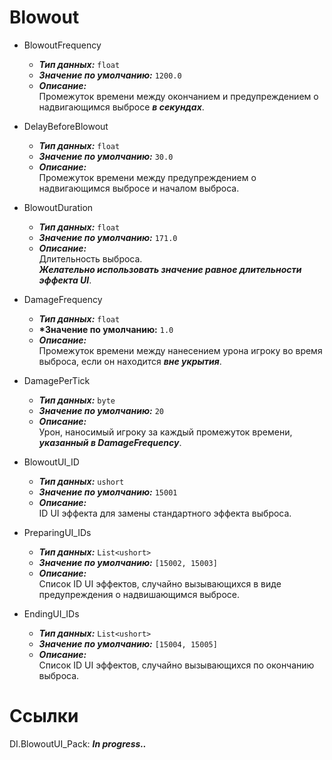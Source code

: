 # Blowout

* BlowoutFrequency
  * __*Тип данных:*__ ```float```
  * __*Значение по умолчанию:*__ ```1200.0```
  * __*Описание:*__ <br> Промежуток времени между окончанием и предупреждением о надвигающимся выбросе __*в секундах*__.

* DelayBeforeBlowout
  * __*Тип данных:*__ ```float```
  * __*Значение по умолчанию:*__ ```30.0```
  * __*Описание:*__ <br> Промежуток времени между предупреждением о надвигающимся выбросе и началом выброса.

* BlowoutDuration
  * __*Тип данных:*__ ```float```
  * __*Значение по умолчанию:*__ ```171.0```
  * __*Описание:*__ <br> Длительность выброса. <br> __*Желательно использовать значение равное длительности эффекта UI*__.

* DamageFrequency
  * __*Тип данных:*__ ```float```
  * __*Значение по умолчанию:__ ```1.0```
  * __*Описание:*__ <br> Промежуток времени между нанесением урона игроку во время выброса, если он находится __*вне укрытия*__.

* DamagePerTick
  * __*Тип данных:*__ ```byte```
  * __*Значение по умолчанию:*__ ```20```
  * __*Описание:*__ <br> Урон, наносимый игроку за каждый промежуток времени, __*указанный в DamageFrequency*__.

* BlowoutUI_ID
  * __*Тип данных:*__ ```ushort```
  * __*Значение по умолчанию:*__ ```15001```
  * __*Описание:*__ <br> ID UI эффекта для замены стандартного эффекта выброса.

* PreparingUI_IDs
  * __*Тип данных:*__ ```List<ushort>```
  * __*Значение по умолчанию:*__ ```[15002, 15003]```
  * __*Описание:*__ <br> Список ID UI эффектов, случайно вызывающихся в виде предупреждения о надвишающимся выбросе.

* EndingUI_IDs
  * __*Тип данных:*__ ```List<ushort>```
  * __*Значение по умолчанию:*__ ```[15004, 15005]```
  * __*Описание:*__ <br> Список ID UI эффектов, случайно вызывающихся по окончанию выброса.

# Ссылки

DI.BlowoutUI_Pack: __*In progress..*__
